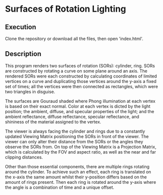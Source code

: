 # Surfaces of Rotation Lighting
## Execution
Clone the repository or download all the files, then open 'index.html'.

## Description
This program renders two surfaces of rotation (SORs): cylinder, ring. SORs are constructed by rotating a curve on some plane around an axis. The rendered SORs were each constructed by calculating coordinates of limited vertices on a curve and duplicating those vertices around the y-axis a fixed set of times; all the vertices were then connected as rectangles, which were two triangles in disguise.

The surfaces are Gouraud shaded where Phong illumination at each vertex is based on their exact normal. Color at each vertex is dicted by the light position; the ambient, diffuse, and specular properties of the light; and the ambient reflectance, diffuse reflectance, specular reflectance, and shininess of the material assigned to the vertex.

The viewer is always facing the cylinder and rings due to a constantly updated Viewing Matrix positioning the SORs in front of the viewer. The viewer can only alter their distance from the SORs or the angles they observe the SORs from. On top of the Viewing Matrix is a Projection Matrix, which is calculated by the FOV and aspect ratio, as well as the near and far clipping distances.

Other than those essential components, there are multiple rings rotating around the cylinder. To achieve such an effect, each ring is translated on the x-axis the same amount whilst their y-position differs based on the amount of rings present. Then each ring is rotated around the y-axis where the angle is a combination of time and a unique offset.